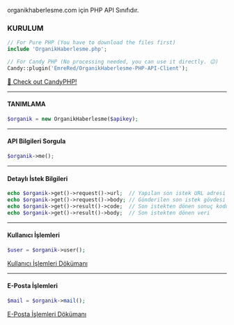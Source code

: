 organikhaberlesme.com için PHP API Sınıfıdır.

### KURULUM
```php
// For Pure PHP (You have to download the files first)
include 'OrganikHaberlesme.php';

// For Candy PHP (No processing needed, you can use it directly. 😉)
Candy::plugin('EmreRed/OrganikHaberlesme-PHP-API-Client'); 
```
<a href="https://github.com/CandyPack/CandyPHP">🍭 Check out CandyPHP!</a>

<hr>

#### TANIMLAMA
```php
$organik = new OrganikHaberlesme($apikey);
```

<hr>


#### API Bilgileri Sorgula
```php
$organik->me();
```

<hr>

#### Detaylı İstek Bilgileri
```php
echo $organik->get()->request()->url;  // Yapılan son istek URL adresi
echo $organik->get()->request()->body; // Gönderilen son istek gövdesi
echo $organik->get()->result()->code;  // Son istekten dönen sonuç kodu
echo $organik->get()->result()->body;  // Son istekten dönen veri
```

<hr>

#### Kullanıcı İşlemleri
```php
$user = $organik->user();
```
<a href="https://github.com/EmreRed/OrganikHaberlesme-PHP-API-Client/DOCS/user.md">Kullanıcı İşlemleri Dökümanı</a>

<hr>

#### E-Posta İşlemleri
```php
$mail = $organik->mail();
```
<a href="https://github.com/EmreRed/OrganikHaberlesme-PHP-API-Client/DOCS/mail.md">E-Posta İşlemleri Dökümanı</a>
